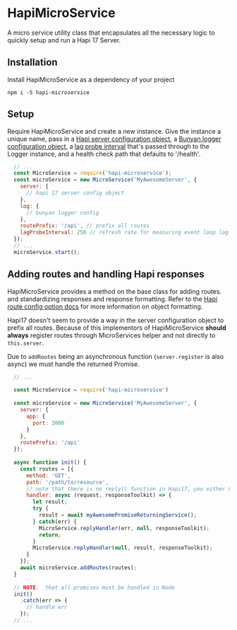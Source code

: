 HapiMicroService
============

A micro service utility class that encapsulates all the necessary logic 
to quickly setup and run a Hapi 17 Server.

## Installation

Install HapiMicroService as a dependency of your project
```
npm i -S hapi-microservice
```

## Setup

Require HapiMicroService and create a new instance. Give the instance a unique name,
pass in a [Hapi server configuration object](https://hapijs.com/api#server.options), 
a [Bunyan logger configuration object](https://github.com/trentm/node-bunyan#constructor-api),
a [lag probe interval](https://github.com/pebble/event-loop-lag#event-loop-lagnumber) 
that's passed through to the Logger instance,
and a health check path that defaults to '/health'.
```javascript
  // ...
  const MicroService = require('hapi-microservice'); 
  const microService = new MicroService('MyAwesomeServer', {
    server: {
      // hapi 17 server config object
    },
    log: {
      // bunyan logger config 
    },
    routePrefix: '/api', // prefix all routes
    lagProbeInterval: 250 // refresh rate for measuring event loop lag (in ms)
  });
  // ... 
  microService.start();
```

## Adding routes and handling Hapi responses

HapiMicroService provides a method on the base class for adding routes. and standardizing responses and 
response formatting. Refer to the [Hapi route config option docs](https://hapijs.com/api/#route-options) for more information on
object formatting.

Hapi17 doesn't seem to provide a way in the server configuration object to prefix all routes. Because of this 
implementors of HapiMicroService **should always** register routes through MicroServices helper and not directly
to `this.server`.

Due to `addRoutes` being an asynchronous function (`server.register` is also async) we must handle the returned Promise.

```javascript
  // ...
 
  const MicroService = require('hapi-microservice') 
  
  const microService = new MicroService('MyAwesomeServer', {
    server: {
      app: {
        port: 3000
      }
    },
    routePrefix: '/api'
  });
  
  async function init() {
    const routes = [{
      method: 'GET',
      path: '/path/to/resource',
      // note that there is no reply() function in Hapi17, you either use `responseToolkit` or return a value
      handler: async (request, responseToolkit) => {
        let result;
        try {
          result = await myAwesomePromiseReturningService();
        } catch(err) {
          MicroService.replyHandler(err, null, responseToolkit);
          return;
        }
        MicroService.replyHandler(null, result, responseToolkit);
      } 
    }];
    await microService.addRoutes(routes);
  }
  
  // NOTE:  that all promises must be handled in Node
  init()
    .catch(err => {
      // handle err
    });
  // ...
```

